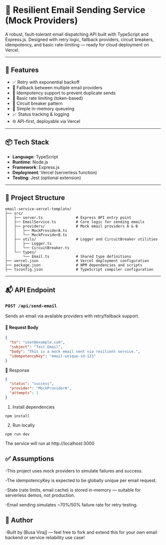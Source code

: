 # 📧 Resilient Email Sending Service (Mock Providers)

A robust, fault-tolerant email dispatching API built with TypeScript and Express.js. Designed with retry logic, fallback providers, circuit breakers, idempotency, and basic rate-limiting — ready for cloud deployment on Vercel.

---

## 🚀 Features

- ✅ Retry with exponential backoff
- 🔁 Fallback between multiple email providers
- 🔐 Idempotency support to prevent duplicate sends
- 🚦 Basic rate limiting (token-based)
- 🧠 Circuit breaker pattern
- 🧾 Simple in-memory queueing
- 📈 Status tracking & logging
- 🌐 API-first, deployable via Vercel

---

## 📦 Tech Stack

- **Language**: TypeScript
- **Runtime**: Node.js
- **Framework**: Express.js
- **Deployment**: Vercel (serverless function)
- **Testing**: Jest (optional extension)

---

## 📁 Project Structure
```
email-service-vercel-template/
├── src/
│   ├── server.ts               # Express API entry point
│   ├── EmailService.ts         # Core logic for sending emails
│   ├── providers/              # Mock email providers A & B
│   │   ├── MockProviderA.ts
│   │   └── MockProviderB.ts
│   ├── utils/                  # Logger and CircuitBreaker utilities
│   │   ├── Logger.ts
│   │   └── CircuitBreaker.ts
│   └── types/
│       └── Email.ts            # Shared type definitions
├── vercel.json                 # Vercel deployment configuration
├── package.json                # NPM dependencies and scripts
├── tsconfig.json               # TypeScript compiler configuration

```

---

## 📬 API Endpoint

### `POST /api/send-email`

Sends an email via available providers with retry/fallback support.

#### 🔸 Request Body

```json
{
  "to": "user@example.com",
  "subject": "Test Email",
  "body": "This is a mock email sent via resilient service.",
  "idempotencyKey": "email-unique-id-123"
}
```

🔸 Response
```json
{
  "status": "success",
  "provider": "MockProviderA",
  "attempts": 1
}
```

1. Install dependencies
```
npm install
```
2. Run locally
```
npm run dev
```
The service will run at http://localhost:3000


## ✅ Assumptions
-This project uses mock providers to simulate failures and success.

-The idempotencyKey is expected to be globally unique per email request.

-State (rate limits, email cache) is stored in-memory — suitable for serverless demos, not production.

-Email sending simulates ~70%/50% failure rate for retry testing.


## 👤 Author
-Built by [Busa Viraj] — feel free to fork and extend this for your own email backend or service reliability use case!
